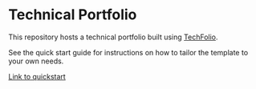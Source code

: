 # Technical Portfolio

This repository hosts a technical portfolio built using [TechFolio](http://techfolios.github.io). 

See the quick start guide for instructions on how to tailor the template to your own needs.


[Link to quickstart](https://techfolios.github.io/quickstart.html)

